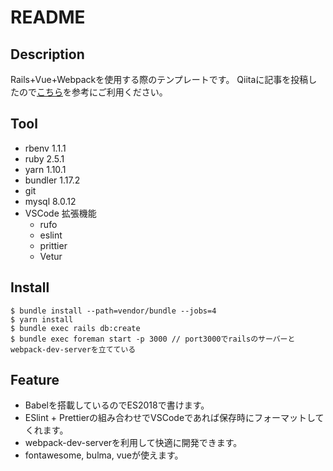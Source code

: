 # README

## Description

Rails+Vue+Webpackを使用する際のテンプレートです。
Qiitaに記事を投稿したので[こちら](https://qiita.com/geek_shanshan/items/8f348734d95d9ece9576)を参考にご利用ください。

## Tool

- rbenv 1.1.1
- ruby 2.5.1
- yarn 1.10.1
- bundler 1.17.2
- git
- mysql 8.0.12
- VSCode 拡張機能
  - rufo
  - eslint
  - prittier
  - Vetur

## Install

```
$ bundle install --path=vendor/bundle --jobs=4
$ yarn install
$ bundle exec rails db:create
$ bundle exec foreman start -p 3000 // port3000でrailsのサーバーとwebpack-dev-serverを立てている
```

## Feature

- Babelを搭載しているのでES2018で書けます。
- ESlint + Prettierの組み合わせでVSCodeであれば保存時にフォーマットしてくれます。
- webpack-dev-serverを利用して快適に開発できます。
- fontawesome, bulma, vueが使えます。
